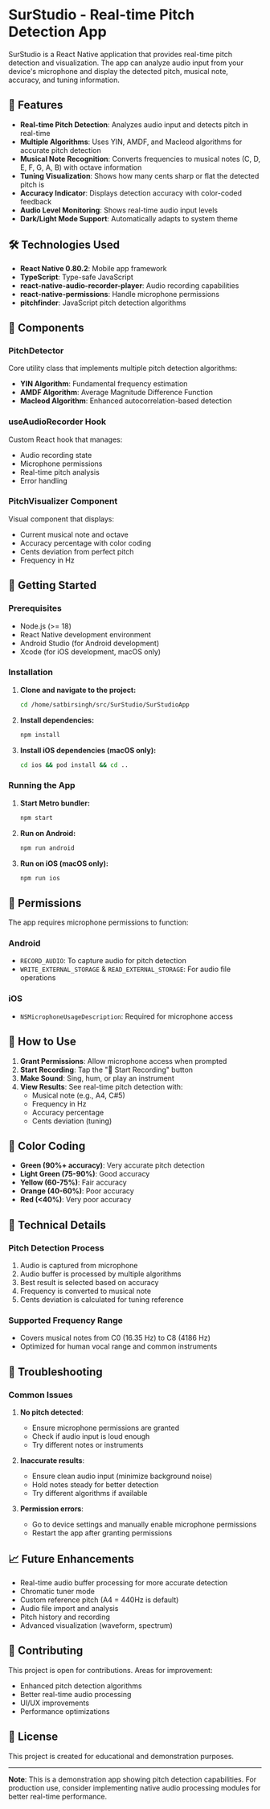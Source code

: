 # SurStudio - Real-time Pitch Detection App

SurStudio is a React Native application that provides real-time pitch detection and visualization. The app can analyze audio input from your device's microphone and display the detected pitch, musical note, accuracy, and tuning information.

## 🎵 Features

- **Real-time Pitch Detection**: Analyzes audio input and detects pitch in real-time
- **Multiple Algorithms**: Uses YIN, AMDF, and Macleod algorithms for accurate pitch detection
- **Musical Note Recognition**: Converts frequencies to musical notes (C, D, E, F, G, A, B) with octave information
- **Tuning Visualization**: Shows how many cents sharp or flat the detected pitch is
- **Accuracy Indicator**: Displays detection accuracy with color-coded feedback
- **Audio Level Monitoring**: Shows real-time audio input levels
- **Dark/Light Mode Support**: Automatically adapts to system theme

## 🛠 Technologies Used

- **React Native 0.80.2**: Mobile app framework
- **TypeScript**: Type-safe JavaScript
- **react-native-audio-recorder-player**: Audio recording capabilities
- **react-native-permissions**: Handle microphone permissions
- **pitchfinder**: JavaScript pitch detection algorithms

## 📱 Components

### PitchDetector
Core utility class that implements multiple pitch detection algorithms:
- **YIN Algorithm**: Fundamental frequency estimation
- **AMDF Algorithm**: Average Magnitude Difference Function
- **Macleod Algorithm**: Enhanced autocorrelation-based detection

### useAudioRecorder Hook
Custom React hook that manages:
- Audio recording state
- Microphone permissions
- Real-time pitch analysis
- Error handling

### PitchVisualizer Component
Visual component that displays:
- Current musical note and octave
- Accuracy percentage with color coding
- Cents deviation from perfect pitch
- Frequency in Hz

## 🚀 Getting Started

### Prerequisites
- Node.js (>= 18)
- React Native development environment
- Android Studio (for Android development)
- Xcode (for iOS development, macOS only)

### Installation

1. **Clone and navigate to the project:**
   ```bash
   cd /home/satbirsingh/src/SurStudio/SurStudioApp
   ```

2. **Install dependencies:**
   ```bash
   npm install
   ```

3. **Install iOS dependencies (macOS only):**
   ```bash
   cd ios && pod install && cd ..
   ```

### Running the App

1. **Start Metro bundler:**
   ```bash
   npm start
   ```

2. **Run on Android:**
   ```bash
   npm run android
   ```

3. **Run on iOS (macOS only):**
   ```bash
   npm run ios
   ```

## 🔐 Permissions

The app requires microphone permissions to function:

### Android
- `RECORD_AUDIO`: To capture audio for pitch detection
- `WRITE_EXTERNAL_STORAGE` & `READ_EXTERNAL_STORAGE`: For audio file operations

### iOS
- `NSMicrophoneUsageDescription`: Required for microphone access

## 🎯 How to Use

1. **Grant Permissions**: Allow microphone access when prompted
2. **Start Recording**: Tap the "🎤 Start Recording" button
3. **Make Sound**: Sing, hum, or play an instrument
4. **View Results**: See real-time pitch detection with:
   - Musical note (e.g., A4, C#5)
   - Frequency in Hz
   - Accuracy percentage
   - Cents deviation (tuning)

## 🎨 Color Coding

- **Green (90%+ accuracy)**: Very accurate pitch detection
- **Light Green (75-90%)**: Good accuracy
- **Yellow (60-75%)**: Fair accuracy
- **Orange (40-60%)**: Poor accuracy
- **Red (<40%)**: Very poor accuracy

## 🔧 Technical Details

### Pitch Detection Process
1. Audio is captured from microphone
2. Audio buffer is processed by multiple algorithms
3. Best result is selected based on accuracy
4. Frequency is converted to musical note
5. Cents deviation is calculated for tuning reference

### Supported Frequency Range
- Covers musical notes from C0 (16.35 Hz) to C8 (4186 Hz)
- Optimized for human vocal range and common instruments

## 🐛 Troubleshooting

### Common Issues

1. **No pitch detected**:
   - Ensure microphone permissions are granted
   - Check if audio input is loud enough
   - Try different notes or instruments

2. **Inaccurate results**:
   - Ensure clean audio input (minimize background noise)
   - Hold notes steady for better detection
   - Try different algorithms if available

3. **Permission errors**:
   - Go to device settings and manually enable microphone permissions
   - Restart the app after granting permissions

## 📈 Future Enhancements

- Real-time audio buffer processing for more accurate detection
- Chromatic tuner mode
- Custom reference pitch (A4 = 440Hz is default)
- Audio file import and analysis
- Pitch history and recording
- Advanced visualization (waveform, spectrum)

## 🤝 Contributing

This project is open for contributions. Areas for improvement:
- Enhanced pitch detection algorithms
- Better real-time audio processing
- UI/UX improvements
- Performance optimizations

## 📄 License

This project is created for educational and demonstration purposes.

---

**Note**: This is a demonstration app showing pitch detection capabilities. For production use, consider implementing native audio processing modules for better real-time performance.
